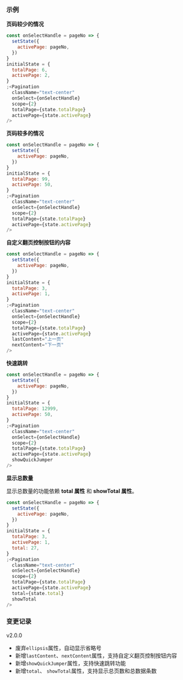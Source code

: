 ### 示例

**页码较少的情况**

```js
const onSelectHandle = pageNo => {
  setState({
    activePage: pageNo,
  })
}
initialState = {
  totalPage: 6,
  activePage: 2,
}
;<Pagination
  className="text-center"
  onSelect={onSelectHandle}
  scope={2}
  totalPage={state.totalPage}
  activePage={state.activePage}
/>
```

**页码较多的情况**

```js
const onSelectHandle = pageNo => {
  setState({
    activePage: pageNo,
  })
}
initialState = {
  totalPage: 99,
  activePage: 50,
}
;<Pagination
  className="text-center"
  onSelect={onSelectHandle}
  scope={2}
  totalPage={state.totalPage}
  activePage={state.activePage}
/>
```

**自定义翻页控制按钮的内容**

```js
const onSelectHandle = pageNo => {
  setState({
    activePage: pageNo,
  })
}
initialState = {
  totalPage: 3,
  activePage: 1,
}
;<Pagination
  className="text-center"
  onSelect={onSelectHandle}
  scope={2}
  totalPage={state.totalPage}
  activePage={state.activePage}
  lastContent="上一页"
  nextContent="下一页"
/>
```

**快速跳转**

```js
const onSelectHandle = pageNo => {
  setState({
    activePage: pageNo,
  })
}
initialState = {
  totalPage: 12999,
  activePage: 50,
}
;<Pagination
  className="text-center"
  onSelect={onSelectHandle}
  scope={2}
  totalPage={state.totalPage}
  activePage={state.activePage}
  showQuickJumper
/>
```

**显示总数量**

显示总数量的功能依赖 **total 属性** 和 **showTotal 属性**。

```js
const onSelectHandle = pageNo => {
  setState({
    activePage: pageNo,
  })
}
initialState = {
  totalPage: 3,
  activePage: 1,
  total: 27,
}
;<Pagination
  className="text-center"
  onSelect={onSelectHandle}
  scope={2}
  totalPage={state.totalPage}
  activePage={state.activePage}
  total={state.total}
  showTotal
/>
```

### 变更记录

v2.0.0

- 废弃`ellipsis`属性，自动显示省略号
- 新增`lastContent`、`nextContent`属性，支持自定义翻页控制按钮内容
- 新增`showQuickJumper`属性，支持快速跳转功能
- 新增`total`、 `showTotal`属性，支持显示总页数和总数据条数
